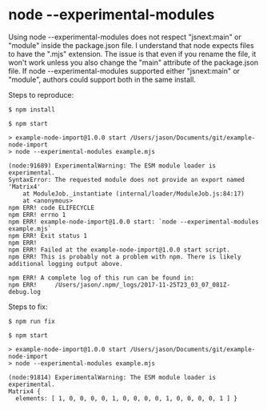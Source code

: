 # node --experimental-modules

Using node --experimental-modules does not respect "jsnext:main" or "module" inside the package.json file. I understand that node expects files to have the ".mjs" extension. The issue is that even if you rename the file, it won't work unless you also change the "main" attribute of the package.json file. If node --experimental-modules supported either "jsnext:main" or "module", authors could support both in the same install.


Steps to reproduce:

    $ npm install

    $ npm start
    
    > example-node-import@1.0.0 start /Users/jason/Documents/git/example-node-import
    > node --experimental-modules example.mjs
    
    (node:91689) ExperimentalWarning: The ESM module loader is experimental.
    SyntaxError: The requested module does not provide an export named 'Matrix4'
        at ModuleJob._instantiate (internal/loader/ModuleJob.js:84:17)
        at <anonymous>
    npm ERR! code ELIFECYCLE
    npm ERR! errno 1
    npm ERR! example-node-import@1.0.0 start: `node --experimental-modules example.mjs`
    npm ERR! Exit status 1
    npm ERR! 
    npm ERR! Failed at the example-node-import@1.0.0 start script.
    npm ERR! This is probably not a problem with npm. There is likely additional logging output above.

    npm ERR! A complete log of this run can be found in:
    npm ERR!     /Users/jason/.npm/_logs/2017-11-25T23_03_07_081Z-debug.log


Steps to fix:

    $ npm run fix

    $ npm start
    
    > example-node-import@1.0.0 start /Users/jason/Documents/git/example-node-import
    > node --experimental-modules example.mjs
    
    (node:91814) ExperimentalWarning: The ESM module loader is experimental.
    Matrix4 {
      elements: [ 1, 0, 0, 0, 0, 1, 0, 0, 0, 0, 1, 0, 0, 0, 0, 1 ] }
